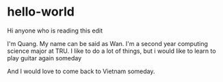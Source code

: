 # hello-world

Hi anyone who is reading this edit

I'm Quang. My name can be said as Wan. I'm a second year computing science major at TRU. 
I like to do a lot of things, but i would like to learn to play guitar again someday

And I would love to come back to Vietnam someday.
